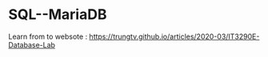 # SQL--MariaDB
Learn from to websote : https://trungtv.github.io/articles/2020-03/IT3290E-Database-Lab
